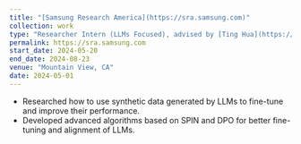 ```yaml
---
title: "[Samsung Research America](https://sra.samsung.com)"
collection: work
type: "Researcher Intern (LLMs Focused), advised by [Ting Hua](https://t7hua.github.io) and co-advised by [Shangqian Gao](https://gaosh.github.io)"
permalink: https://sra.samsung.com
start_date: 2024-05-20
end_date: 2024-08-23
venue: "Mountain View, CA"
date: 2024-05-01
---
```


- Researched how to use synthetic data generated by LLMs to fine-tune and improve their performance.
- Developed advanced algorithms based on SPIN and DPO for better fine-tuning and alignment of LLMs.
